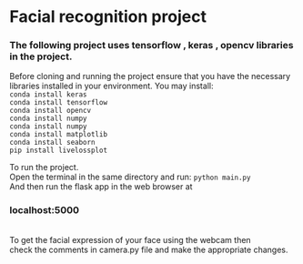 # Facial recognition project

### The following project uses tensorflow , keras , opencv libraries in the project.
Before cloning and running the project ensure that you have the necessary libraries installed in your environment.
You may install:<br>
```conda install keras```<br>
```conda install tensorflow```<br>
```conda install opencv```<br>
```conda install numpy ```<br>
```conda install numpy ```<br>
```conda install matplotlib```<br>
```conda install seaborn```<br>
```pip install livelossplot```<br>

To run the project.<br>
Open the terminal in the same directory and run:
```python main.py``` <br>
And then run the flask app in the web browser at <br>
### localhost:5000
<br>
To get the facial expression of your face using the webcam then <br>
check the comments in camera.py file and make the appropriate changes.
